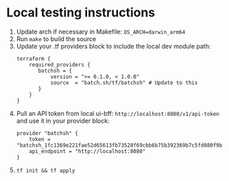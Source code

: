 # Local testing instructions

1. Update arch if necessary in Makefile: `OS_ARCH=darwin_arm64`
2. Run `make` to build the source
3. Update your .tf providers block to include the local dev module path:
   ```hcl
   terraform {
       required_providers {
          batchsh = {
              version = ">= 0.1.0, < 1.0.0"
              source  = "batch.sh/tf/batchsh" # Update to this
          }
       }
   }
   ```
4. Pull an API token from local ui-bff: `http://localhost:8080/v1/api-token` and use it in your provider block:
   ```hcl 
   provider "batchsh" {
       token = "batchsh_1fc1369e221fae52d65613fb73528f69cbb6b75b392369b7c5fd080f9b60"
       api_endpoint = "http://localhost:8080"
   }
   ```
5. `tf init && tf apply`